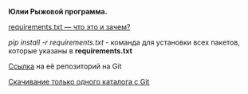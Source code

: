 __Юлии Рыжовой программа.__

[requirements.txt — что это и зачем?](https://semakin.dev/2020/04/requirements_txt/)  

_pip install -r requirements.txt_ - команда для установки всех пакетов, 
которые указаны в __requirements.txt__

[Ссылка](https://github.com/JuliaRyzhova/Software_architecture.git) на её репозиторий на Git


[Скачивание только одного каталога с Git](https://download-directory.github.io/)
